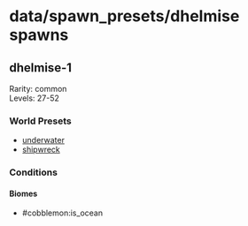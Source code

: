 # data/spawn_presets/dhelmise spawns  
  
## dhelmise-1  
Rarity: common  
Levels: 27-52  
  
### World Presets  
* [underwater](/data/world_presets/underwater.md)  
* [shipwreck](/data/world_presets/shipwreck.md)  
  
### Conditions  
  
#### Biomes  
  * #cobblemon:is_ocean
  
